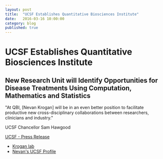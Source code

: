 ```yaml
---
layout: post
title:  "UCSF Establishes Quantitative Biosciences Institute"
date:   2016-03-16 10:00:00
category: blog
published: true
---
```


# UCSF Establishes Quantitative Biosciences Institute

## New Research Unit will Identify Opportunities for Disease Treatments Using Computation, Mathematics and Statistics

"At QBI, [Nevan Krogan] will be in an even better position to facilitate productive new cross-disciplinary collaborations between researchers, clinicians and industry."

UCSF Chancellor Sam Hawgood


[UCSF - Press Release](https://www.ucsf.edu/news/2016/03/402156/ucsf-establishes-quantitative-biosciences-institute)

- [Krogan lab](http://kroganlab.ucsf.edu)
- [Nevan's UCSF Profile](http://profiles.ucsf.edu/nevan.krogan)
